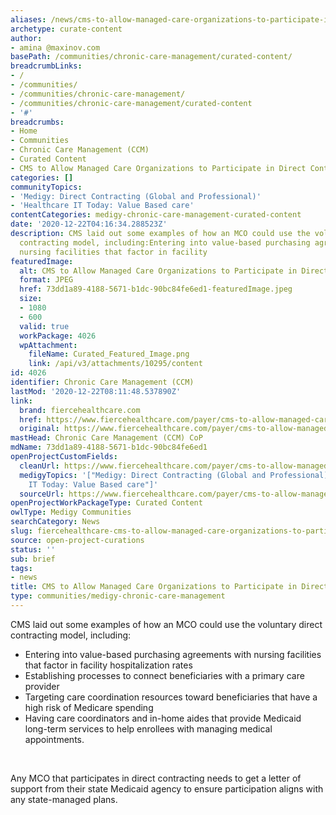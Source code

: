 ```yaml
---
aliases: /news/cms-to-allow-managed-care-organizations-to-participate-in-direct-contracting
archetype: curate-content
author:
- amina @maxinov.com
basePath: /communities/chronic-care-management/curated-content/
breadcrumbLinks:
- /
- /communities/
- /communities/chronic-care-management/
- /communities/chronic-care-management/curated-content
- '#'
breadcrumbs:
- Home
- Communities
- Chronic Care Management (CCM)
- Curated Content
- CMS to Allow Managed Care Organizations to Participate in Direct Contracting
categories: []
communityTopics:
- 'Medigy: Direct Contracting (Global and Professional)'
- 'Healthcare IT Today: Value Based care'
contentCategories: medigy-chronic-care-management-curated-content
date: '2020-12-22T04:16:34.288523Z'
description: CMS laid out some examples of how an MCO could use the voluntary direct
  contracting model, including:Entering into value-based purchasing agreements with
  nursing facilities that factor in facility
featuredImage:
  alt: CMS to Allow Managed Care Organizations to Participate in Direct Contracting
  format: JPEG
  href: 73dd1a89-4188-5671-b1dc-90bc84fe6ed1-featuredImage.jpeg
  size:
  - 1080
  - 600
  valid: true
  workPackage: 4026
  wpAttachment:
    fileName: Curated_Featured_Image.png
    link: /api/v3/attachments/10295/content
id: 4026
identifier: Chronic Care Management (CCM)
lastMod: '2020-12-22T08:11:48.537890Z'
link:
  brand: fiercehealthcare.com
  href: https://www.fiercehealthcare.com/payer/cms-to-allow-managed-care-organizations-to-participate-direct-contracting-to-improve-care
  original: https://www.fiercehealthcare.com/payer/cms-to-allow-managed-care-organizations-to-participate-direct-contracting-to-improve-care
mastHead: Chronic Care Management (CCM) CoP
mdName: 73dd1a89-4188-5671-b1dc-90bc84fe6ed1
openProjectCustomFields:
  cleanUrl: https://www.fiercehealthcare.com/payer/cms-to-allow-managed-care-organizations-to-participate-direct-contracting-to-improve-care
  medigyTopics: '["Medigy: Direct Contracting (Global and Professional)","Healthcare
    IT Today: Value Based care"]'
  sourceUrl: https://www.fiercehealthcare.com/payer/cms-to-allow-managed-care-organizations-to-participate-direct-contracting-to-improve-care
openProjectWorkPackageType: Curated Content
owlType: Medigy Communities
searchCategory: News
slug: fiercehealthcare-cms-to-allow-managed-care-organizations-to-participate-in-direct-contracting
source: open-project-curations
status: ''
sub: brief
tags:
- news
title: CMS to Allow Managed Care Organizations to Participate in Direct Contracting
type: communities/medigy-chronic-care-management
---
```


<p>CMS laid out some examples of how an MCO could use the voluntary direct contracting model, including:</p><ul><li>Entering into value-based purchasing agreements with nursing facilities that factor in facility hospitalization rates</li><li>Establishing processes to connect beneficiaries with a primary care provider</li><li>Targeting care coordination resources toward beneficiaries that have a high risk of Medicare spending</li><li>Having care coordinators and in-home aides that provide Medicaid long-term services to help enrollees with managing medical appointments.</li></ul><p>&nbsp;</p><p>Any MCO that participates in direct contracting needs to get a letter of support from their state Medicaid agency to ensure participation aligns with any state-managed plans.</p>